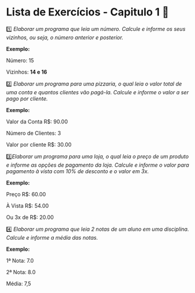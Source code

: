 # Lista de Exercícios - Capitulo 1 💚

1️⃣ *Elaborar um programa que leia um número. Calcule e informe os seus vizinhos, ou seja, o número anterior e posterior.*

**Exemplo:**

Número: 15

Vizinhos: **14 e 16**

2️⃣ *Elaborar um programa para uma pizzaria, o qual leia o valor total de uma conta e quantos clientes vão pagá-la. Calcule e informe o valor a ser pago por cliente.*

**Exemplo:**

Valor da Conta R$: 90.00

Número de Clientes: 3

Valor por cliente R$: 30.00

3️⃣*Elaborar um programa para uma loja, o qual leia o preço de um produto e informe as opções de pagamento da loja. Calcule e informe o valor para pagamento à vista com 10% de desconto e o valor em 3x.*

**Exemplo:**

Preço R$: 60.00

À Vista R$: 54.00

Ou 3x de R$: 20.00

4️⃣ *Elaborar um programa que leia 2 notas de um aluno em uma disciplina. Calcule e informe a média das notas.*

**Exemplo:**

1ª Nota: 7.0

2ª Nota: 8.0

Média: 7,5